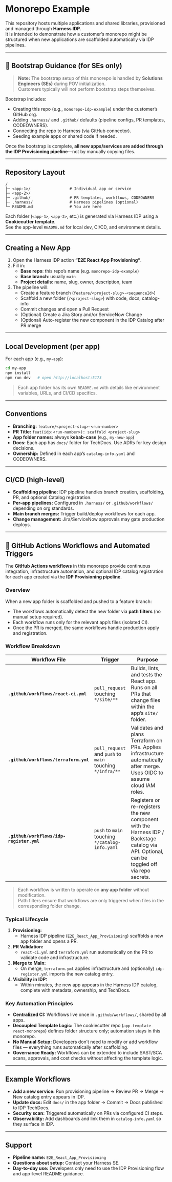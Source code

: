 # Monorepo Example

This repository hosts multiple applications and shared libraries, provisioned and managed through **Harness IDP**.  
It is intended to demonstrate how a customer’s monorepo might be structured when new applications are scaffolded automatically via IDP pipelines.

---

## 🚨 Bootstrap Guidance (for SEs only)

> **Note:** The bootstrap setup of this monorepo is handled by **Solutions Engineers (SEs)** during POV initialization.  
> Customers typically will not perform bootstrap steps themselves.

Bootstrap includes:
- Creating this repo (e.g., `monorepo-idp-example`) under the customer’s GitHub org.  
- Adding `.harness/` and `.github/` defaults (pipeline configs, PR templates, CODEOWNERS).  
- Connecting the repo to Harness (via GitHub connector).  
- Seeding example apps or shared code if needed.  

Once the bootstrap is complete, **all new apps/services are added through the IDP Provisioning pipeline**—not by manually copying files.

---

## Repository Layout

```
/
├─ <app-1>/                 # Individual app or service
├─ <app-2>/
├─ .github/                 # PR templates, workflows, CODEOWNERS
├─ .harness/                # Harness pipelines (optional)
└─ README.md                # You are here
```

Each folder (`<app-1>`, `<app-2>`, etc.) is generated via Harness IDP using a **Cookiecutter template**.  
See the app-level `README.md` for local dev, CI/CD, and environment details.

---

## Creating a New App

1. Open the Harness IDP action **“E2E React App Provisioning”**.  
2. Fill in:
   - **Base repo**: this repo’s name (e.g. `monorepo-idp-example`)  
   - **Base branch**: usually `main`  
   - **Project details**: name, slug, owner, description, team  
3. The pipeline will:
   - Create a feature branch (`feature/<project-slug>-<sequenceId>`)  
   - Scaffold a new folder (`/<project-slug>`) with code, docs, catalog-info  
   - Commit changes and open a Pull Request  
   - (Optional) Create a Jira Story and/or ServiceNow Change  
   - (Optional) Auto-register the new component in the IDP Catalog after PR merge  

---

## Local Development (per app)

For each app (e.g., `my-app`):

```bash
cd my-app
npm install
npm run dev   # open http://localhost:5173
```

> Each app folder has its own `README.md` with details like environment variables, URLs, and CI/CD specifics.

---

## Conventions

- **Branching:** `feature/<project-slug>-<run-number>`  
- **PR Title:** `feat(idp:<run-number>): scaffold <project-slug>`  
- **App folder names:** always **kebab-case** (e.g., `my-new-app`)  
- **Docs:** Each app has `docs/` folder for TechDocs. Use ADRs for key design decisions.  
- **Ownership:** Defined in each app’s `catalog-info.yaml` and CODEOWNERS.

---

## CI/CD (high-level)

- **Scaffolding pipeline:** IDP pipeline handles branch creation, scaffolding, PR, and optional Catalog registration.  
- **Per-app pipelines:** Configured in `.harness/` or `.github/workflows/` depending on org standards.  
- **Main branch merges:** Trigger build/deploy workflows for each app.  
- **Change management:** Jira/ServiceNow approvals may gate production deploys.


---

## 🧩 GitHub Actions Workflows and Automated Triggers

The **GitHub Actions workflows** in this monorepo provide continuous integration, infrastructure automation, and optional IDP catalog registration for each app created via the **IDP Provisioning pipeline**.

### Overview

When a new app folder is scaffolded and pushed to a feature branch:
- The workflows automatically detect the new folder via **path filters** (no manual setup required).  
- Each workflow runs only for the relevant app’s files (isolated CI).  
- Once the PR is merged, the same workflows handle production apply and registration.

### Workflow Breakdown

| Workflow File | Trigger | Purpose |
|----------------|----------|----------|
| **`.github/workflows/react-ci.yml`** | `pull_request` touching `*/site/**` | Builds, lints, and tests the React app. Runs on all PRs that change files within the app’s `site/` folder. |
| **`.github/workflows/terraform.yml`** | `pull_request` and `push` to `main` touching `*/infra/**` | Validates and plans Terraform on PRs. Applies infrastructure automatically after merge. Uses OIDC to assume cloud IAM roles. |
| **`.github/workflows/idp-register.yml`** | `push` to `main` touching `*/catalog-info.yaml` | Registers or re-registers the new component with the Harness IDP / Backstage catalog via API. Optional, can be toggled off via repo secrets. |

> Each workflow is written to operate on **any app folder** without modification.  
> Path filters ensure that workflows are only triggered when files in the corresponding folder change.

### Typical Lifecycle

1. **Provisioning:**  
   - Harness IDP pipeline (`E2E_React_App_Provisioning`) scaffolds a new app folder and opens a PR.
2. **PR Validation:**  
   - `react-ci.yml` and `terraform.yml` run automatically on the PR to validate code and infrastructure.
3. **Merge to Main:**  
   - On merge, `terraform.yml` applies infrastructure and (optionally) `idp-register.yml` imports the new catalog entry.
4. **Visibility in IDP:**  
   - Within minutes, the new app appears in the Harness IDP catalog, complete with metadata, ownership, and TechDocs.

### Key Automation Principles

- **Centralized CI:** Workflows live once in `.github/workflows/`, shared by all apps.
- **Decoupled Template Logic:** The cookiecutter repo (`app-template-react-monorepo`) defines folder structure only; automation stays in this monorepo.
- **No Manual Setup:** Developers don’t need to modify or add workflow files — everything runs automatically after scaffolding.
- **Governance Ready:** Workflows can be extended to include SAST/SCA scans, approvals, and cost checks without affecting the template logic.

---


## Example Workflows

- **Add a new service:** Run provisioning pipeline → Review PR → Merge → New catalog entry appears in IDP.  
- **Update docs:** Edit `docs/` in the app folder → Commit → Docs published to IDP TechDocs.  
- **Security scan:** Triggered automatically on PRs via configured CI steps.  
- **Observability:** Add dashboards and link them in `catalog-info.yaml` so they surface in IDP.

---

## Support

- **Pipeline name:** `E2E_React_App_Provisioning`  
- **Questions about setup:** Contact your Harness SE.  
- **Day-to-day use:** Developers only need to use the IDP Provisioning flow and app-level README guidance.
